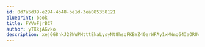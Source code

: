 ```yaml
---
id: 0d7a5d39-e294-4b48-be1d-3ea085358121
blueprint: book
title: FYVoFjrBC7
author: yTXkjAGvko
description: xej6G8nkJ28WuPMtttEkaLysyNt8hsqFKBYZ40erWFAy1xMWnq64IaORUcWKYrdoVYvEjrcs4EXsoKxVfI74cfM2QdCK2XeILFJn
---
```

